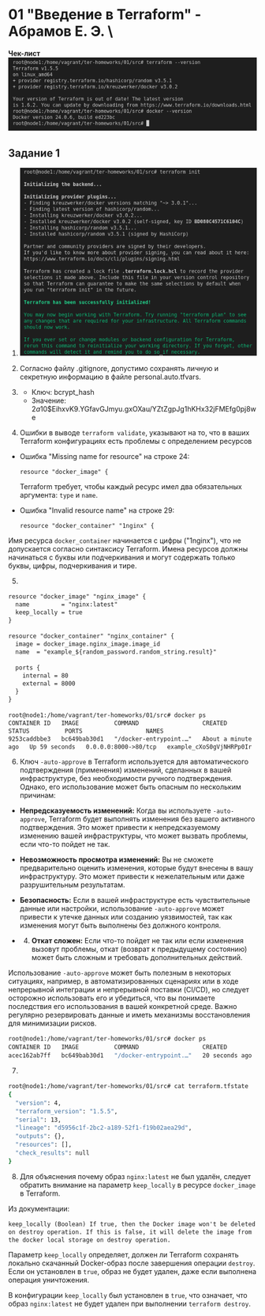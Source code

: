 # 01 "Введение в Terraform" - Абрамов Е. Э. \

**Чек-лист**
![Скачайте и установите Terraform версии =1.5.5 (версия 1.6 может вызывать проблемы с Яндекс провайдером) . Приложите скриншот вывода команды terraform --version.](https://github.com/jekaabramov/netology_hw/blob/master/%D0%9E%D0%B1%D0%BB%D0%B0%D1%87%D0%BD%D0%B0%D1%8F%20%D0%B8%D0%BD%D1%84%D1%80%D0%B0%D1%81%D1%82%D1%80%D1%83%D0%BA%D1%82%D1%83%D1%80%D0%B0.%20Terraform/01_%D0%92%D0%B2%D0%B5%D0%B4%D0%B5%D0%BD%D0%B8%D0%B5%20%D0%B2%20Terraform/img/0.png)

## Задание 1

1. ![Перейдите в каталог src. Скачайте все необходимые зависимости, использованные в проекте.](https://github.com/jekaabramov/netology_hw/blob/master/%D0%9E%D0%B1%D0%BB%D0%B0%D1%87%D0%BD%D0%B0%D1%8F%20%D0%B8%D0%BD%D1%84%D1%80%D0%B0%D1%81%D1%82%D1%80%D1%83%D0%BA%D1%82%D1%83%D1%80%D0%B0.%20Terraform/01_%D0%92%D0%B2%D0%B5%D0%B4%D0%B5%D0%BD%D0%B8%D0%B5%20%D0%B2%20Terraform/img/1.png)

2. Согласно файлу .gitignore, допустимо сохранять личную и секретную информацию в файле personal.auto.tfvars.

3. - Ключ: bcrypt_hash
   - Значение: $2a$10$EihxvK9.YGfavGJmyu.gxOXau/YZtZgpJg1hKHx32jFMEfg0pj8we

4. Ошибки в выводе `terraform validate`, указывают на то, что в ваших Terraform конфигурациях есть проблемы с определением ресурсов

- Ошибка "Missing name for resource" на строке 24:

   ```hcl
   resource "docker_image" {
   ```

   Terraform требует, чтобы каждый ресурс имел два обязательных аргумента: `type` и `name`.

- Ошибка "Invalid resource name" на строке 29:

   ```hcl
   resource "docker_container" "1nginx" {
   ```

Имя ресурса `docker_container` начинается с цифры ("1nginx"), что не допускается согласно синтаксису Terraform. Имена ресурсов должны начинаться с буквы или подчеркивания и могут содержать только буквы, цифры, подчеркивания и тире.

5.

```hcl
resource "docker_image" "nginx_image" {
  name         = "nginx:latest"
  keep_locally = true
}

resource "docker_container" "nginx_container" {
  image = docker_image.nginx_image.image_id
  name  = "example_${random_password.random_string.result}"

  ports {
    internal = 80
    external = 8000
  }
}

root@node1:/home/vagrant/ter-homeworks/01/src# docker ps
CONTAINER ID   IMAGE          COMMAND                  CREATED              STATUS          PORTS                  NAMES
9253caddbbe3   bc649bab30d1   "/docker-entrypoint.…"   About a minute ago   Up 59 seconds   0.0.0.0:8000->80/tcp   example_cXoS0gVjNHRPp0Ir
```

6. Ключ `-auto-approve` в Terraform используется для автоматического подтверждения (применения) изменений, сделанных в вашей инфраструктуре, без необходимости ручного подтверждения. Однако, его использование может быть опасным по нескольким причинам:
  - **Непредсказуемость изменений:** Когда вы используете `-auto-approve`, Terraform будет выполнять изменения без вашего активного подтверждения. Это может привести к непредсказуемому изменению вашей инфраструктуры, что может вызвать проблемы, если что-то пойдет не так.

  - **Невозможность просмотра изменений:** Вы не сможете предварительно оценить изменения, которые будут внесены в вашу инфраструктуру. Это может привести к нежелательным или даже разрушительным результатам.

  - **Безопасность:** Если в вашей инфраструктуре есть чувствительные данные или настройки, использование `-auto-approve` может привести к утечке данных или созданию уязвимостей, так как изменения могут быть выполнены без должного контроля.

- 4. **Откат сложен:** Если что-то пойдет не так или если изменения вызовут проблемы, откат (возврат к предыдущему состоянию) может быть сложным и требовать дополнительных действий.

Использование `-auto-approve` может быть полезным в некоторых ситуациях, например, в автоматизированных сценариях или в ходе непрерывной интеграции и непрерывной поставки (CI/CD), но следует осторожно использовать его и убедиться, что вы понимаете последствия его использования в вашей конкретной среде. Важно регулярно резервировать данные и иметь механизмы восстановления для минимизации рисков.
```bash
root@node1:/home/vagrant/ter-homeworks/01/src# docker ps
CONTAINER ID   IMAGE          COMMAND                  CREATED          STATUS          PORTS                  NAMES
acec162ab7ff   bc649bab30d1   "/docker-entrypoint.…"   20 seconds ago   Up 18 seconds   0.0.0.0:8000->80/tcp   example_cXoS0gVjNHRPp0Ir
```
7. 
```bash
root@node1:/home/vagrant/ter-homeworks/01/src# cat terraform.tfstate
{
  "version": 4,
  "terraform_version": "1.5.5",
  "serial": 13,
  "lineage": "d5956c1f-2bc2-a189-52f1-f19b02aea29d",
  "outputs": {},
  "resources": [],
  "check_results": null
}
```
8. Для объяснения почему образ `nginx:latest` не был удалён, следует обратить внимание на параметр `keep_locally` в ресурсе `docker_image` в Terraform.

Из документации:

```
keep_locally (Boolean) If true, then the Docker image won't be deleted on destroy operation. If this is false, it will delete the image from the docker local storage on destroy operation.
```

Параметр `keep_locally` определяет, должен ли Terraform сохранять локально скачанный Docker-образ после завершения операции `destroy`. Если он установлен в `true`, образ не будет удален, даже если выполнена операция уничтожения.

В конфигурации `keep_locally` был установлен в `true`, что означает, что образ `nginx:latest` не будет удален при выполнении `terraform destroy`.